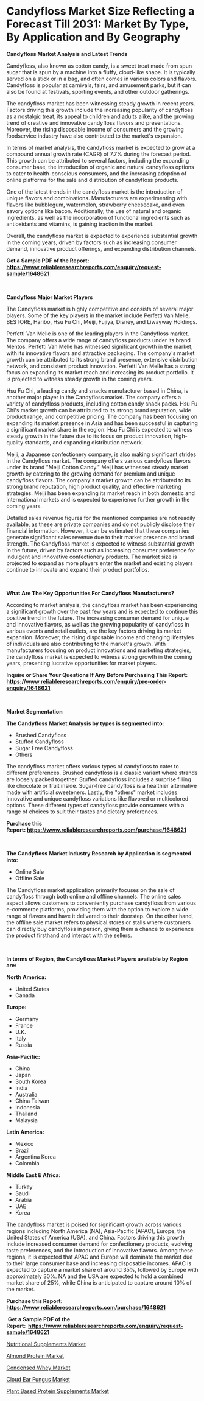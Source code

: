 <p><h1>Candyfloss Market Size Reflecting a Forecast Till 2031: Market By Type, By Application and By Geography</h1></p><p><strong>Candyfloss Market Analysis and Latest Trends</strong></p>
<p><p>Candyfloss, also known as cotton candy, is a sweet treat made from spun sugar that is spun by a machine into a fluffy, cloud-like shape. It is typically served on a stick or in a bag, and often comes in various colors and flavors. Candyfloss is popular at carnivals, fairs, and amusement parks, but it can also be found at festivals, sporting events, and other outdoor gatherings.</p><p>The candyfloss market has been witnessing steady growth in recent years. Factors driving this growth include the increasing popularity of candyfloss as a nostalgic treat, its appeal to children and adults alike, and the growing trend of creative and innovative candyfloss flavors and presentations. Moreover, the rising disposable income of consumers and the growing foodservice industry have also contributed to the market's expansion.</p><p>In terms of market analysis, the candyfloss market is expected to grow at a compound annual growth rate (CAGR) of 7.7% during the forecast period. This growth can be attributed to several factors, including the expanding consumer base, the introduction of organic and natural candyfloss options to cater to health-conscious consumers, and the increasing adoption of online platforms for the sale and distribution of candyfloss products.</p><p>One of the latest trends in the candyfloss market is the introduction of unique flavors and combinations. Manufacturers are experimenting with flavors like bubblegum, watermelon, strawberry cheesecake, and even savory options like bacon. Additionally, the use of natural and organic ingredients, as well as the incorporation of functional ingredients such as antioxidants and vitamins, is gaining traction in the market.</p><p>Overall, the candyfloss market is expected to experience substantial growth in the coming years, driven by factors such as increasing consumer demand, innovative product offerings, and expanding distribution channels.</p></p>
<p><strong>Get a Sample PDF of the Report:&nbsp; <a href="https://www.reliableresearchreports.com/enquiry/request-sample/1648621">https://www.reliableresearchreports.com/enquiry/request-sample/1648621</a></strong></p>
<p>&nbsp;</p>
<p><strong>Candyfloss Major Market Players</strong></p>
<p><p>The Candyfloss market is highly competitive and consists of several major players. Some of the key players in the market include Perfetti Van Melle, BESTORE, Haribo, Hsu Fu Chi, Meiji, Fujiya, Disney, and Liwayway Holdings.</p><p>Perfetti Van Melle is one of the leading players in the Candyfloss market. The company offers a wide range of candyfloss products under its brand Mentos. Perfetti Van Melle has witnessed significant growth in the market, with its innovative flavors and attractive packaging. The company's market growth can be attributed to its strong brand presence, extensive distribution network, and consistent product innovation. Perfetti Van Melle has a strong focus on expanding its market reach and increasing its product portfolio. It is projected to witness steady growth in the coming years.</p><p>Hsu Fu Chi, a leading candy and snacks manufacturer based in China, is another major player in the Candyfloss market. The company offers a variety of candyfloss products, including cotton candy snack packs. Hsu Fu Chi's market growth can be attributed to its strong brand reputation, wide product range, and competitive pricing. The company has been focusing on expanding its market presence in Asia and has been successful in capturing a significant market share in the region. Hsu Fu Chi is expected to witness steady growth in the future due to its focus on product innovation, high-quality standards, and expanding distribution network.</p><p>Meiji, a Japanese confectionery company, is also making significant strides in the Candyfloss market. The company offers various candyfloss flavors under its brand "Meiji Cotton Candy." Meiji has witnessed steady market growth by catering to the growing demand for premium and unique candyfloss flavors. The company's market growth can be attributed to its strong brand reputation, high product quality, and effective marketing strategies. Meiji has been expanding its market reach in both domestic and international markets and is expected to experience further growth in the coming years.</p><p>Detailed sales revenue figures for the mentioned companies are not readily available, as these are private companies and do not publicly disclose their financial information. However, it can be estimated that these companies generate significant sales revenue due to their market presence and brand strength. The Candyfloss market is expected to witness substantial growth in the future, driven by factors such as increasing consumer preference for indulgent and innovative confectionery products. The market size is projected to expand as more players enter the market and existing players continue to innovate and expand their product portfolios.</p></p>
<p>&nbsp;</p>
<p><strong>What Are The Key Opportunities For Candyfloss Manufacturers?</strong></p>
<p><p>According to market analysis, the candyfloss market has been experiencing a significant growth over the past few years and is expected to continue this positive trend in the future. The increasing consumer demand for unique and innovative flavors, as well as the growing popularity of candyfloss in various events and retail outlets, are the key factors driving its market expansion. Moreover, the rising disposable income and changing lifestyles of individuals are also contributing to the market's growth. With manufacturers focusing on product innovations and marketing strategies, the candyfloss market is expected to witness strong growth in the coming years, presenting lucrative opportunities for market players.</p></p>
<p><strong>Inquire or Share Your Questions If Any Before Purchasing This Report: <a href="https://www.reliableresearchreports.com/enquiry/pre-order-enquiry/1648621">https://www.reliableresearchreports.com/enquiry/pre-order-enquiry/1648621</a></strong></p>
<p>&nbsp;</p>
<p><strong>Market Segmentation</strong></p>
<p><strong>The Candyfloss Market Analysis by types is segmented into:</strong></p>
<p><ul><li>Brushed Candyfloss</li><li>Stuffed Candyfloss</li><li>Sugar Free Candyfloss</li><li>Others</li></ul></p>
<p><p>The candyfloss market offers various types of candyfloss to cater to different preferences. Brushed candyfloss is a classic variant where strands are loosely packed together. Stuffed candyfloss includes a surprise filling like chocolate or fruit inside. Sugar-free candyfloss is a healthier alternative made with artificial sweeteners. Lastly, the "others" market includes innovative and unique candyfloss variations like flavored or multicolored options. These different types of candyfloss provide consumers with a range of choices to suit their tastes and dietary preferences.</p></p>
<p><strong>Purchase this Report:&nbsp;<a href="https://www.reliableresearchreports.com/purchase/1648621">https://www.reliableresearchreports.com/purchase/1648621</a></strong></p>
<p>&nbsp;</p>
<p><strong>The Candyfloss Market Industry Research by Application is segmented into:</strong></p>
<p><ul><li>Online Sale</li><li>Offline Sale</li></ul></p>
<p><p>The Candyfloss market application primarily focuses on the sale of candyfloss through both online and offline channels. The online sales aspect allows customers to conveniently purchase candyfloss from various e-commerce platforms, providing them with the option to explore a wide range of flavors and have it delivered to their doorstep. On the other hand, the offline sale market refers to physical stores or stalls where customers can directly buy candyfloss in person, giving them a chance to experience the product firsthand and interact with the sellers.</p></p>
<p>&nbsp;</p>
<p><strong>In terms of Region, the Candyfloss Market Players available by Region are:</strong></p>
<p>
    <p> <strong> North America: </strong>
        <ul>
            <li>United States</li>
            <li>Canada</li>
        </ul>
        </p> 
    <p> <strong> Europe: </strong>
        <ul>
            <li>Germany</li>
            <li>France</li>
            <li>U.K.</li>
            <li>Italy</li>
            <li>Russia</li>
        </ul>
        </p> 
    <p> <strong> Asia-Pacific: </strong>
        <ul>
            <li>China</li>
            <li>Japan</li>
            <li>South Korea</li>
            <li>India</li>
            <li>Australia</li>
            <li>China Taiwan</li>
            <li>Indonesia</li>
            <li>Thailand</li>
            <li>Malaysia</li>
        </ul>
        </p> 
    <p> <strong> Latin America: </strong>
        <ul>
            <li>Mexico</li>
            <li>Brazil</li>
            <li>Argentina Korea</li>
            <li>Colombia</li>
        </ul>
        </p> 
    <p> <strong> Middle East & Africa: </strong>
        <ul>
            <li>Turkey</li>
            <li>Saudi</li>
            <li>Arabia</li>
            <li>UAE</li>
            <li>Korea</li>
        </ul>
    </p>
    </p>
<p><p>The candyfloss market is poised for significant growth across various regions including North America (NA), Asia-Pacific (APAC), Europe, the United States of America (USA), and China. Factors driving this growth include increased consumer demand for confectionery products, evolving taste preferences, and the introduction of innovative flavors. Among these regions, it is expected that APAC and Europe will dominate the market due to their large consumer base and increasing disposable incomes. APAC is expected to capture a market share of around 35%, followed by Europe with approximately 30%. NA and the USA are expected to hold a combined market share of 25%, while China is anticipated to capture around 10% of the market.</p></p>
<p><strong>Purchase this Report: <a href="https://www.reliableresearchreports.com/purchase/1648621">https://www.reliableresearchreports.com/purchase/1648621</a></strong></p>
<p>&nbsp;<strong>Get a Sample PDF of the Report:&nbsp;&nbsp;<a href="https://www.reliableresearchreports.com/enquiry/request-sample/1648621">https://www.reliableresearchreports.com/enquiry/request-sample/1648621</a></strong></p>
<p><strong></strong></p>
<p><p><a href="https://github.com/mahnoor2003/Market-Research-Report-List-2/blob/main/nutritional-supplements-market.md">Nutritional Supplements Market</a></p><p><a href="https://github.com/marloy8/Market-Research-Report-List-2/blob/main/almond-protein-market.md">Almond Protein Market</a></p><p><a href="https://github.com/aliciawhite5576/Market-Research-Report-List-2/blob/main/condensed-whey-market.md">Condensed Whey Market</a></p><p><a href="https://github.com/kipkeeva/Market-Research-Report-List-2/blob/main/cloud-ear-fungus-market.md">Cloud Ear Fungus Market</a></p><p><a href="https://github.com/provorikovar/Market-Research-Report-List-2/blob/main/plant-based-protein-supplements-market.md">Plant Based Protein Supplements Market</a></p></p>